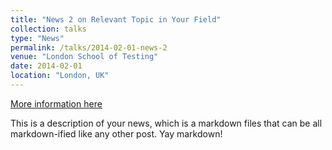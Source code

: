 ```yaml
---
title: "News 2 on Relevant Topic in Your Field"
collection: talks
type: "News"
permalink: /talks/2014-02-01-news-2
venue: "London School of Testing"
date: 2014-02-01
location: "London, UK"
---
```


[More information here](http://example2.com)

This is a description of your news, which is a markdown files that can be all markdown-ified like any other post. Yay markdown!
